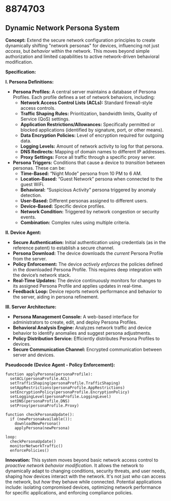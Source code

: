 # 8874703

## Dynamic Network Persona System

**Concept:** Extend the secure network configuration principles to create dynamically shifting "network personas" for devices, influencing not just *access*, but *behavior* within the network. This moves beyond simple authorization and limited capabilities to active network-driven behavioral modification.

**Specification:**

**I. Persona Definitions:**

*   **Persona Profiles:**  A central server maintains a database of Persona Profiles. Each profile defines a set of network behaviors, including:
    *   **Network Access Control Lists (ACLs):** Standard firewall-style access controls.
    *   **Traffic Shaping Rules:** Prioritization, bandwidth limits, Quality of Service (QoS) settings.
    *   **Application Restrictions/Allowances:**  Specifically permitted or blocked applications (identified by signature, port, or other means).
    *   **Data Encryption Policies:**  Level of encryption required for outgoing data.
    *   **Logging Levels:** Amount of network activity to log for that persona.
    *   **DNS Redirects:**  Mapping of domain names to different IP addresses.
    *   **Proxy Settings:**  Force all traffic through a specific proxy server.
*   **Persona Triggers:** Conditions that cause a device to *transition* between personas. These can be:
    *   **Time-Based:**  “Night Mode” persona from 10 PM to 6 AM.
    *   **Location-Based:** “Guest Network” persona when connected to the guest WiFi.
    *   **Behavioral:** “Suspicious Activity” persona triggered by anomaly detection.
    *   **User-Based:** Different personas assigned to different users.
    *   **Device-Based:** Specific device profiles.
    *   **Network Condition:** Triggered by network congestion or security events.
    *   **Combination:** Complex rules using multiple criteria.

**II. Device Agent:**

*   **Secure Authentication:** Initial authentication using credentials (as in the reference patent) to establish a secure channel.
*   **Persona Download:** The device downloads the *current* Persona Profile from the server.
*   **Policy Enforcement:** The device *actively enforces* the policies defined in the downloaded Persona Profile. This requires deep integration with the device’s network stack.
*   **Real-Time Updates:** The device continuously monitors for changes to its assigned Persona Profile and applies updates in real-time.
*   **Feedback Loop:** Device reports network performance and behavior to the server, aiding in persona refinement.

**III. Server Architecture:**

*   **Persona Management Console:** A web-based interface for administrators to create, edit, and deploy Persona Profiles.
*   **Behavioral Analysis Engine:** Analyzes network traffic and device behavior to identify anomalies and suggest persona adjustments.
*   **Policy Distribution Service:** Efficiently distributes Persona Profiles to devices.
*   **Secure Communication Channel:** Encrypted communication between server and devices.

**Pseudocode (Device Agent - Policy Enforcement):**

```
function applyPersona(personaProfile):
  setACL(personaProfile.ACL)
  setTrafficShaping(personaProfile.TrafficShaping)
  setAppRestrictions(personaProfile.AppRestrictions)
  setEncryptionPolicy(personaProfile.EncryptionPolicy)
  setLoggingLevel(personaProfile.LoggingLevel)
  setDNS(personaProfile.DNS)
  setProxy(personaProfile.Proxy)

function checkPersonaUpdate():
  if (newPersonaAvailable()):
    downloadNewPersona()
    applyPersona(newPersona)

loop:
  checkPersonaUpdate()
  monitorNetworkTraffic()
  enforcePolicies()
```

**Innovation:** This system moves beyond basic network access control to *proactive network behavior modification*. It allows the network to dynamically adapt to changing conditions, security threats, and user needs, shaping how devices interact with the network. It's not just *who* can access the network, but *how* they behave while connected. Potential applications include: isolating compromised devices, optimizing network performance for specific applications, and enforcing compliance policies.